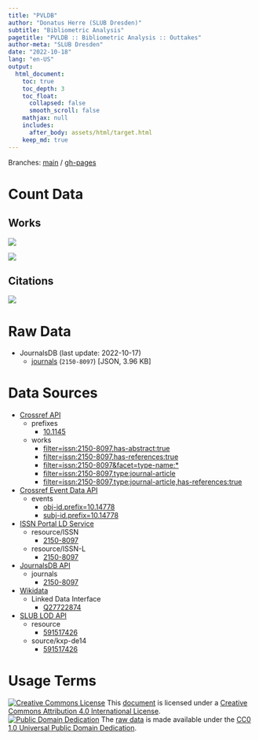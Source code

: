 ```yaml
---
title: "PVLDB"
author: "Donatus Herre (SLUB Dresden)"
subtitle: "Bibliometric Analysis"
pagetitle: "PVLDB :: Bibliometric Analysis :: Outtakes"
author-meta: "SLUB Dresden"
date: "2022-10-18"
lang: "en-US"
output:
  html_document:
    toc: true
    toc_depth: 3
    toc_float:
      collapsed: false
      smooth_scroll: false
    mathjax: null
    includes:
      after_body: assets/html/target.html
    keep_md: true
---
```






Branches: [main](https://github.com/slub/pvldb/tree/main) / [gh-pages](https://github.com/slub/pvldb/tree/gh-pages)

# Count Data



## Works



![](/home/runner/work/pvldb/pvldb/public/misc_files/figure-html/journalsdb-works-count-plot-1.png)<!-- -->







![](/home/runner/work/pvldb/pvldb/public/misc_files/figure-html/scival-works-count-plot-1.png)<!-- -->

## Citations







![](/home/runner/work/pvldb/pvldb/public/misc_files/figure-html/scival-citations-count-plot-1.png)<!-- -->

# Raw Data

- JournalsDB (last update: 2022-10-17)
  - [journals](./data/journalsdb_journals_2150-8097.json) (`2150-8097`) [JSON, 3.96 KB]

# Data Sources

- [Crossref API](https://api.crossref.org)
  - prefixes
    - [10.1145](https://api.crossref.org/prefixes/10.1145?mailto=bibliometrie@slub-dresden.de)
  - works
    - [filter=issn:2150-8097,has-abstract:true](https://api.crossref.org/works?filter=issn:2150-8097,has-abstract:true&mailto=bibliometrie@slub-dresden.de)
    - [filter=issn:2150-8097,has-references:true](https://api.crossref.org/works?filter=issn:2150-8097,has-references:true&mailto=bibliometrie@slub-dresden.de)
    - [filter=issn:2150-8097&facet=type-name:*](https://api.crossref.org/works?filter=issn:2150-8097&facet=type-name:*&rows=0&mailto=bibliometrie@slub-dresden.de)
    - [filter=issn:2150-8097,type:journal-article](https://api.crossref.org/works?filter=issn:2150-8097,type:journal-article&mailto=bibliometrie@slub-dresden.de)
    - [filter=issn:2150-8097,type:journal-article,has-references:true](https://api.crossref.org/works?filter=issn:2150-8097,type:journal-article,has-references:true&mailto=bibliometrie@slub-dresden.de)
- [Crossref Event Data API](https://www.eventdata.crossref.org/)
  - events
    - [obj-id.prefix=10.14778](https://api.eventdata.crossref.org/v1/events?obj-id.prefix=10.14778&mailto=bibliometrie@slub-dresden.de)
    - [subj-id.prefix=10.14778](https://api.eventdata.crossref.org/v1/events?subj-id.prefix=10.14778&mailto=bibliometrie@slub-dresden.de)
- [ISSN Portal LD Service](https://www.issn.org/understanding-the-issn/assignment-rules/issn-linked-data-application-profile/)
  - resource/ISSN
    - [2150-8097](https://portal.issn.org/resource/ISSN/2150-8097?format=json)
  - resource/ISSN-L
    - [2150-8097](https://portal.issn.org/resource/ISSN-L/2150-8097?format=json)
- [JournalsDB API](https://api.journalsdb.org/apidocs/)
  - journals
    - [2150-8097](https://api.journalsdb.org/journals/2150-8097)
- [Wikidata](https://www.wikidata.org/wiki/Wikidata:Data_access)
  - Linked Data Interface
    - [Q27722874](https://www.wikidata.org/wiki/Special:EntityData/Q27722874.json)
- [SLUB LOD API](https://data.slub-dresden.de/)
  - resource
    - [591517426](https://data.slub-dresden.de/resources/591517426)
  - source/kxp-de14
    - [591517426](https://data.slub-dresden.de/source/kxp-de14/591517426)

# Usage Terms

[![Creative Commons License](https://mirrors.creativecommons.org/presskit/buttons/80x15/svg/by.svg)](http://creativecommons.org/licenses/by/4.0/) This [document](#) is licensed under a [Creative Commons Attribution 4.0 International License](./LICENSE.txt).  
[![Public Domain Dedication](https://mirrors.creativecommons.org/presskit/buttons/80x15/svg/cc-zero.svg)](https://creativecommons.org/publicdomain/zero/1.0/) The [raw data](#raw-data) is made available under the [CC0 1.0 Universal Public Domain Dedication](./data/LICENSE.txt).
